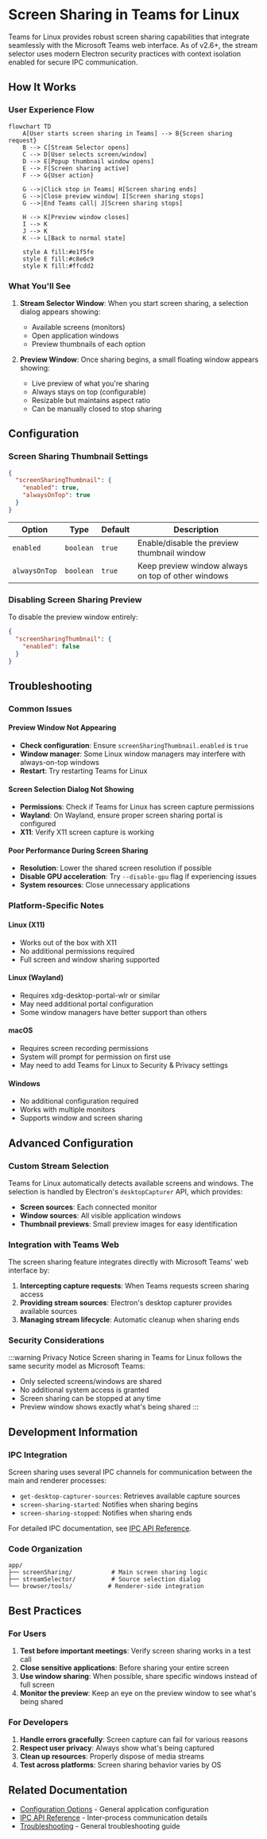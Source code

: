 # Screen Sharing in Teams for Linux

Teams for Linux provides robust screen sharing capabilities that integrate seamlessly with the Microsoft Teams web interface. As of v2.6+, the stream selector uses modern Electron security practices with context isolation enabled for secure IPC communication.

## How It Works

### User Experience Flow

```mermaid
flowchart TD
    A[User starts screen sharing in Teams] --> B{Screen sharing request}
    B --> C[Stream Selector opens]
    C --> D[User selects screen/window]
    D --> E[Popup thumbnail window opens]
    E --> F[Screen sharing active]
    F --> G{User action}
    
    G -->|Click stop in Teams| H[Screen sharing ends]
    G -->|Close preview window| I[Screen sharing stops]
    G -->|End Teams call| J[Screen sharing stops]
    
    H --> K[Preview window closes]
    I --> K
    J --> K
    K --> L[Back to normal state]
    
    style A fill:#e1f5fe
    style E fill:#c8e6c9
    style K fill:#ffcdd2
```

### What You'll See

1. **Stream Selector Window**: When you start screen sharing, a selection dialog appears showing:
   - Available screens (monitors)
   - Open application windows
   - Preview thumbnails of each option

2. **Preview Window**: Once sharing begins, a small floating window appears showing:
   - Live preview of what you're sharing
   - Always stays on top (configurable)
   - Resizable but maintains aspect ratio
   - Can be manually closed to stop sharing

## Configuration

### Screen Sharing Thumbnail Settings

```json
{
  "screenSharingThumbnail": {
    "enabled": true,
    "alwaysOnTop": true
  }
}
```

| Option | Type | Default | Description |
|--------|------|---------|-------------|
| `enabled` | `boolean` | `true` | Enable/disable the preview thumbnail window |
| `alwaysOnTop` | `boolean` | `true` | Keep preview window always on top of other windows |

### Disabling Screen Sharing Preview

To disable the preview window entirely:

```json
{
  "screenSharingThumbnail": {
    "enabled": false
  }
}
```

## Troubleshooting

### Common Issues

#### Preview Window Not Appearing
- **Check configuration**: Ensure `screenSharingThumbnail.enabled` is `true`
- **Window manager**: Some Linux window managers may interfere with always-on-top windows
- **Restart**: Try restarting Teams for Linux

#### Screen Selection Dialog Not Showing
- **Permissions**: Check if Teams for Linux has screen capture permissions
- **Wayland**: On Wayland, ensure proper screen sharing portal is configured
- **X11**: Verify X11 screen capture is working

#### Poor Performance During Screen Sharing
- **Resolution**: Lower the shared screen resolution if possible
- **Disable GPU acceleration**: Try `--disable-gpu` flag if experiencing issues
- **System resources**: Close unnecessary applications

### Platform-Specific Notes

#### Linux (X11)
- Works out of the box with X11
- No additional permissions required
- Full screen and window sharing supported

#### Linux (Wayland)
- Requires xdg-desktop-portal-wlr or similar
- May need additional portal configuration
- Some window managers have better support than others

#### macOS
- Requires screen recording permissions
- System will prompt for permission on first use
- May need to add Teams for Linux to Security & Privacy settings

#### Windows
- No additional configuration required
- Works with multiple monitors
- Supports window and screen sharing

## Advanced Configuration

### Custom Stream Selection

Teams for Linux automatically detects available screens and windows. The selection is handled by Electron's `desktopCapturer` API, which provides:

- **Screen sources**: Each connected monitor
- **Window sources**: All visible application windows
- **Thumbnail previews**: Small preview images for easy identification

### Integration with Teams Web

The screen sharing feature integrates directly with Microsoft Teams' web interface by:

1. **Intercepting capture requests**: When Teams requests screen sharing access
2. **Providing stream sources**: Electron's desktop capturer provides available sources
3. **Managing stream lifecycle**: Automatic cleanup when sharing ends

### Security Considerations

:::warning Privacy Notice
Screen sharing in Teams for Linux follows the same security model as Microsoft Teams:
- Only selected screens/windows are shared
- No additional system access is granted
- Screen sharing can be stopped at any time
- Preview window shows exactly what's being shared
:::

## Development Information

### IPC Integration

Screen sharing uses several IPC channels for communication between the main and renderer processes:

- `get-desktop-capturer-sources`: Retrieves available capture sources
- `screen-sharing-started`: Notifies when sharing begins
- `screen-sharing-stopped`: Notifies when sharing ends

For detailed IPC documentation, see [IPC API Reference](ipc-api.md).

### Code Organization

```
app/
├── screenSharing/           # Main screen sharing logic
├── streamSelector/          # Source selection dialog
└── browser/tools/          # Renderer-side integration
```

## Best Practices

### For Users
1. **Test before important meetings**: Verify screen sharing works in a test call
2. **Close sensitive applications**: Before sharing your entire screen
3. **Use window sharing**: When possible, share specific windows instead of full screen
4. **Monitor the preview**: Keep an eye on the preview window to see what's being shared

### For Developers
1. **Handle errors gracefully**: Screen capture can fail for various reasons
2. **Respect user privacy**: Always show what's being captured
3. **Clean up resources**: Properly dispose of media streams
4. **Test across platforms**: Screen sharing behavior varies by OS

## Related Documentation

- [Configuration Options](configuration.md) - General application configuration
- [IPC API Reference](ipc-api.md) - Inter-process communication details
- [Troubleshooting](troubleshooting.md) - General troubleshooting guide